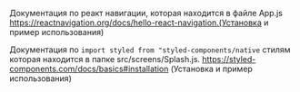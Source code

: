 Документация по реакт навигации, которая находится в файле App.js  
https://reactnavigation.org/docs/hello-react-navigation.(Установка и пример использования)

Документация по `import styled from "styled-components/native` стилям которая находится в папке src/screens/Splash.js.
https://styled-components.com/docs/basics#installation (Установка и пример использования)
